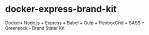 # docker-express-brand-kit
Docker+ Node.js + Express + Babel + Gulp + FlexboxGrid + SASS + Greensock - Brand Stater Kit

